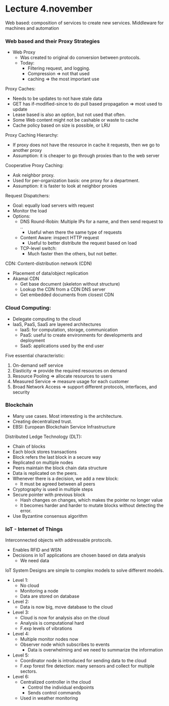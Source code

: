 # Lecture 4.november 

Web based: composition of services to create new services. 
Middleware for machines and automation 

### Web based and their Proxy Strategies  
- Web Proxy
  - Was created to original do conversion between protocols. 
  - Today:
    - Filtering request, and logging. 
    - Compression => not that used 
    - caching => the most important use 

Proxy Caches: 
- Needs to be updates to not have stale data
- GET has if-modified-since to do pull based propagation => most used to update
- Lease based is also an option, but not used that often. 
- Some Web content might not be cashable or waste to cache 
- Cache policy based on size is possible, or LRU 

Proxy Caching Hierarchy:
- If proxy does not have the resource in cache it requests, then we go to another proxy
- Assumption: it is cheaper to go through proxies than to the web server 

Cooperative Proxy Caching: 
- Ask neighbor proxy. 
- Used for per-organization basis: one proxy for a department.
- Assumption: it is faster to look at neighbor proxies

Request Dispatchers: 
- Goal: equally load servers with request 
- Monitor the load
- Options: 
  - DNS Round-Robin: Multiple IPs for a name, and then send request to ..
    - Useful when there the same type of requests
  - Content Aware: inspect HTTP request 
    - Useful to better distribute the request based on load
  - TCP-level switch: 
    - Much faster then the others, but not better. 


CDN: Content-distribution network (CDN)
- Placement of data/object replication 
- Akamai CDN
  - Get base document (skeleton without structure)
  - Lookup the CDN from a CDN DNS server 
  - Get embedded documents from closest CDN 


### Cloud Computing: 
- Delegate computing to the cloud
- IaaS, PaaS, SaaS are layered architectures
  - IaaS: for computation, storage, communication 
  - PaaS: useful to create environments for developments and deployment
  - SaaS: applications used by the end user 

Five essential characteristic: 
1. On-demand self service
2. Elasticity => provide the required resources on demand
3. Resource Pooling => allocate resources to users 
4. Measured Service => measure usage for each customer
5. Broad Network Access => support different protocols, interfaces, and security 



### Blockchain

- Many use cases. Most interesting is the architecture. 
- Creating decentralized trust. 
- EBSI: European Blockchain Service Infrastructure 


Distributed Ledge Technology (DLT):
- Chain of blocks 
- Each block stores transactions 
- Block refers the last block in a secure way
- Replicated on multiple nodes
- Peers maintain the block chain data structure
- Data is replicated on the peers. 
- Whenever there is a decision, we add a new block: 
  - It must be agreed between all peers
- Cryptography is used in multiple steps 
- Secure pointer with previous block
  - Hash changes on changes, which makes the pointer no longer value
  - It becomes harder and harder to mutate blocks without detecting the error. 
- Use Byzantine consensus algorithm 


### IoT - Internet of Things 

Interconnected objects with addressable protocols. 
- Enables RFID and WSN 
- Decisions in IoT applications are chosen based on data analysis
  - We need data

IoT System Designs are simple to complex models to solve different models.
- Level 1:
  - No cloud 
  - Monitoring a node
  - Data are stored on database
- Level 2:
  - Data is now big, move database to the cloud 
- Level 3: 
  - Cloud is now for analysis also on the cloud 
  - Analysis is computational hard  
  - F.exp levels of vibrations 
- Level 4: 
  - Multiple monitor nodes now
  - Observer node which subscribes to events 
    - Data is overwhelming and we need to summarize the information 
- Level 5: 
  - Coordinator node is introduced for sending data to the cloud 
  - F.exp forest fire detection: many sensors and collect for multiple sectors.  
- Level 6:
  - Centralized controller in the cloud 
    - Control the individual endpoints 
    - Sends control commands 
  - Used in weather monitoring 